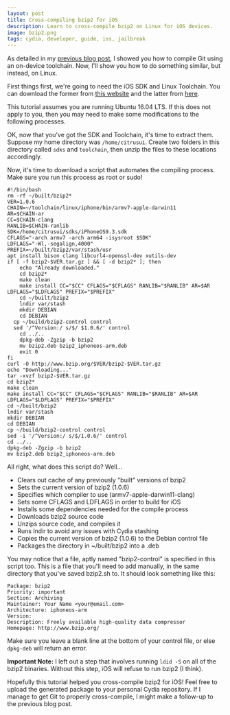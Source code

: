```yaml
---
layout: post
title: Cross-compiling bzip2 for iOS
description: Learn to cross-compile bzip2 on Linux for iOS devices.
image: bzip2.png
tags: cydia, developer, guide, ios, jailbreak
---
```


As detailed in my [previous blog post](https://citrusui.me/blog/2016/04/30/compiling-git-on-ios/), I showed you how to compile Git using an on-device toolchain. Now, I'll show you how to do something similar, but instead, on Linux.

First things first, we're going to need the iOS SDK and Linux Toolchain. You can download the former from [this website](https://sdks.website) and the latter from [here](https://developer.angelxwind.net/Linux/).

This tutorial assumes you are running Ubuntu 16.04 LTS. If this does not apply to you, then you may need to make some modifications to the following processes.

<null></null>

OK, now that you've got the SDK and Toolchain, it's time to extract them. Suppose my home directory was `/home/citrusui`.  Create two folders in this directory called `sdks` and `toolchain`, then unzip the files to these locations accordingly.

Now, it's time to download a script that automates the compiling process. Make sure you run this process as root or sudo!

```
#!/bin/bash
rm -rf ~/built/bzip2*
VER=1.0.6
CHAIN=~/toolchain/linux/iphone/bin/armv7-apple-darwin11
AR=$CHAIN-ar
CC=$CHAIN-clang
RANLIB=$CHAIN-ranlib
SDK=/home/citrusui/sdks/iPhoneOS9.3.sdk
CFLAGS="-arch armv7 -arch arm64 -isysroot $SDK"
LDFLAGS="-Wl,-segalign,4000"
PREFIX=~/built/bzip2/var/stash/usr
apt install bison clang libcurl4-openssl-dev xutils-dev
if [ -f bzip2-$VER.tar.gz ] && [ -d bzip2* ]; then
	echo "Already downloaded."
	cd bzip2*
	make clean
	make install CC="$CC" CFLAGS="$CFLAGS" RANLIB="$RANLIB" AR=$AR LDFLAGS="$LDFLAGS" PREFIX="$PREFIX"
	cd ~/built/bzip2
	lndir var/stash
	mkdir DEBIAN
	cd DEBIAN
  cp ~/build/bzip2-control control
  sed '/^Version:/ s/$/ $1.0.6/' control
	cd ../..
	dpkg-deb -Zgzip -b bzip2
	mv bzip2.deb bzip2_iphoneos-arm.deb
	exit 0
fi
curl -O http://www.bzip.org/$VER/bzip2-$VER.tar.gz
echo "Downloading..."
tar -xvzf bzip2-$VER.tar.gz
cd bzip2*
make clean
make install CC="$CC" CFLAGS="$CFLAGS" RANLIB="$RANLIB" AR=$AR LDFLAGS="$LDFLAGS" PREFIX="$PREFIX"
cd ~/built/bzip2
lndir var/stash
mkdir DEBIAN
cd DEBIAN
cp ~/build/bzip2-control control
sed -i '/^Version:/ s/$/1.0.6/' control
cd ../..
dpkg-deb -Zgzip -b bzip2
mv bzip2.deb bzip2_iphoneos-arm.deb
```

All right, what does this script do? Well...

- Clears out cache of any previously "built" versions of bzip2
- Sets the current version of bzip2 (1.0.6)
- Specifies which compiler to use (armv7-apple-darwin11-clang)
- Sets some CFLAGS and LDFLAGS in order to build for iOS
- Installs some dependencies needed for the compile process
- Downloads bzip2 source code
- Unzips source code, and compiles it
- Runs lndir to avoid any issues with Cydia stashing
- Copies the current version of bzip2 (1.0.6) to the Debian control file
- Packages the directory in ~/built/bzip2 into a .deb

You may notice that a file, aptly named "bzip2-control" is specified in this script too. This is a file that you'll need to add manually, in the same directory that you've saved bzip2.sh to. It should look something like this:

```
Package: bzip2
Priority: important
Section: Archiving
Maintainer: Your Name <your@email.com>
Architecture: iphoneos-arm
Version:
Description: Freely available high-quality data compressor
Homepage: http://www.bzip.org/
```

Make sure you leave a blank line at the bottom of your control file, or else `dpkg-deb` will return an error.

**Important Note:** I left out a step that involves running `ldid -S` on all of the bzip2 binaries. Without this step, iOS will refuse to run bzip2 (I think).

Hopefully this tutorial helped you cross-compile bzip2 for iOS! Feel free to upload the generated package to your personal Cydia repository. If I manage to get Git to properly cross-compile, I might make a follow-up to the previous blog post.
